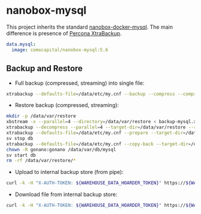 # nanobox-mysql

This project inherits the standard [nanobox-docker-mysql](https://github.com/nanobox-io/nanobox-docker-mysql). The main difference is presence of [Percona XtraBackup](https://www.percona.com/doc/percona-xtrabackup/LATEST/index.html).

```yml
data.mysql:
  image: comocapital/nanobox-mysql:5.6
```

##  Backup and Restore

* Full backup (compressed, streaming) into single file:
```sh
xtrabackup --defaults-file=/data/etc/my.cnf --backup --compress --compress-threads=4 --stream=xbstream --parallel=4 --databases="mydatabase1 mydatabase2" --socket=/tmp/mysqld.sock --user=root --host=127.0.0.1 > /data/var/backup-mysql-$(date -u +%Y-%m-%d.%H-%M-%S).xbstream
```

* Restore backup (compressed, streaming):
```sh
mkdir -p /data/var/restore
xbstream -x --parallel=4 --directory=/data/var/restore < backup-mysql.xbstream
xtrabackup --decompress --parallel=4 --target-dir=/data/var/restore --remove-original
xtrabackup --defaults-file=/data/etc/my.cnf --prepare --target-dir=/data/var/restore --socket=/tmp/mysqld.sock --user=root --host=127.0.0.1
sv stop db
xtrabackup --defaults-file=/data/etc/my.cnf --copy-back --target-dir=/data/var/restore --socket=/tmp/mysqld.sock --user=root --host=127.0.0.1
chown -R gonano:gonano /data/var/db/mysql
sv start db
rm -rf /data/var/restore/*
```

* Upload to internal backup store (from pipe):
```sh
curl -k -H "X-AUTH-TOKEN: ${WAREHOUSE_DATA_HOARDER_TOKEN}" https://${WAREHOUSE_DATA_HOARDER_HOST}:7410/blobs/backup-mysql-$(date -u +%Y-%m-%d.%H-%M-%S).xbstream --data-binary @- >&2
```

* Download file from internal backup store:
```sh
curl -k -H "X-AUTH-TOKEN: ${WAREHOUSE_DATA_HOARDER_TOKEN}" https://${WAREHOUSE_DATA_HOARDER_HOST}:7410/blobs/backup-mysql-{date}.xbstream > backup-mysql.xbstream
```
